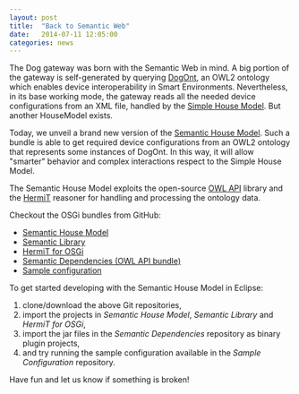 ```yaml
---
layout: post
title:  "Back to Semantic Web"
date:   2014-07-11 12:05:00
categories: news
---
```

The Dog gateway was born with the Semantic Web in mind.
A big portion of the gateway is self-generated by querying [DogOnt](http://elite.polito.it/dogont), an OWL2 ontology which enables device interoperability in Smart Environments.
Nevertheless, in its base working mode, the gateway reads all the needed device configurations from an XML file, handled by the [Simple House Model](https://github.com/dog-gateway/simple-house-model).
But another HouseModel exists.

Today, we unveil a brand new version of the [Semantic House Model](https://github.com/dog-gateway/semantic-house-model).
Such a bundle is able to get required device configurations from an OWL2 ontology that represents some instances of DogOnt.
In this way, it will allow "smarter" behavior and complex interactions respect to the Simple House Model.

The Semantic House Model exploits the open-source [OWL API](https://github.com/owlcs/owlapi/wiki) library and the [HermiT](http://hermit-reasoner.com/) reasoner for handling and processing the ontology data.

Checkout the OSGi bundles from GitHub:

* [Semantic House Model](https://github.com/dog-gateway/semantic-house-model)
* [Semantic Library](https://github.com/dog-gateway/semantic-library)
* [HermiT for OSGi](https://github.com/dog-gateway/hermit-osgi)
* [Semantic Dependencies (OWL API bundle)](https://github.com/dog-gateway/semantic-dependencies)
* [Sample configuration](https://github.com/dog-gateway/semantic-configuration)

To get started developing with the Semantic House Model in Eclipse:

1. clone/download the above Git repositories,
2. import the projects in *Semantic House Model*, *Semantic Library* and *HermiT for OSGi*,
3. import the jar files in the *Semantic Dependencies* repository as binary plugin projects,
4. and try running the sample configuration available in the *Sample Configuration* repository.

Have fun and let us know if something is broken!
